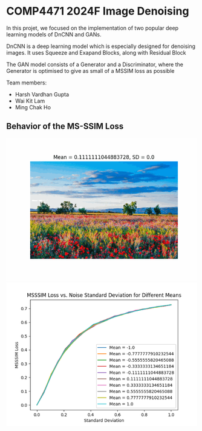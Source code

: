# COMP4471 2024F Image Denoising

In this projet, we focused on the implementation of two popular deep learning models of DnCNN and GANs.

DnCNN is a deep learning model which is especially designed for denoising images. It uses Squeeze and Exapand Blocks, along with Residual Block

The GAN model consists of a Generator and a Discriminator, where the Generator is optimised to give as small of a MSSIM loss as possible

Team members:

- Harsh Vardhan Gupta
- Wai Kit Lam
- Ming Chak Ho

## Behavior of the MS-SSIM Loss

![Noise Images](./noisy_images.gif "Noise Images")
![MS-SSIM Loss Plot](./msssim_loss_plot.png "MS-SSIM Loss Plot")

